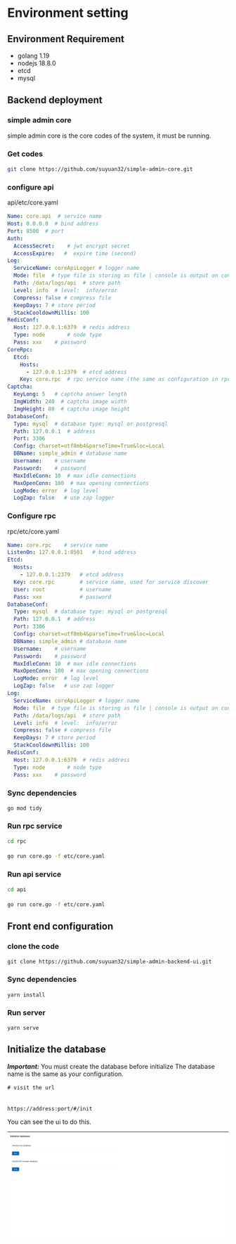 # Environment setting

## Environment Requirement
- golang 1.19
- nodejs 18.8.0
- etcd
- mysql

## Backend deployment

### simple admin core
simple admin core is the core codes of the system, it must be running.

### Get codes
```bash
git clone https://github.com/suyuan32/simple-admin-core.git
```

### configure api

api/etc/core.yaml

```yaml
Name: core.api  # service name
Host: 0.0.0.0  # bind address
Port: 8500  # port 
Auth:
  AccessSecret:    # jwt encrypt secret
  AccessExpire:   #  expire time (second)
Log:
  ServiceName: coreApiLogger # logger name
  Mode: file  # type file is storing as file | console is output on console
  Path: /data/logs/api  # store path
  Level: info  # level:  info/error
  Compress: false # compress file
  KeepDays: 7 # store period
  StackCooldownMillis: 100
RedisConf:
  Host: 127.0.0.1:6379  # redis address
  Type: node       # node type
  Pass: xxx    # password
CoreRpc:
  Etcd:
    Hosts:
      - 127.0.0.1:2379  # etcd address
    Key: core.rpc  # rpc service name (the same as configuration in rpc)
Captcha:
  KeyLong: 5   # captcha answer length
  ImgWidth: 240  # captcha image width
  ImgHeight: 80  # captcha image height
DatabaseConf:
  Type: mysql  # database type: mysql or postgresql
  Path: 127.0.0.1  # address
  Port: 3306  
  Config: charset=utf8mb4&parseTime=True&loc=Local
  DBName: simple_admin # database name
  Username:    # username 
  Password:    # password
  MaxIdleConn: 10  # max idle connections
  MaxOpenConn: 100  # max opening connections
  LogMode: error  # log level
  LogZap: false   # use zap logger
```

### Configure rpc

rpc/etc/core.yaml

```yaml
Name: core.rpc    # service name 
ListenOn: 127.0.0.1:8501   # bind address
Etcd:
  Hosts:
    - 127.0.0.1:2379   # etcd address
  Key: core.rpc        # service name, used for service discover
  User: root           # username 
  Pass: xxx            # password
DatabaseConf:
  Type: mysql  # database type: mysql or postgresql
  Path: 127.0.0.1  # address
  Port: 3306
  Config: charset=utf8mb4&parseTime=True&loc=Local
  DBName: simple_admin # database name
  Username:    # username 
  Password:    # password
  MaxIdleConn: 10  # max idle connections
  MaxOpenConn: 100  # max opening connections
  LogMode: error  # log level
  LogZap: false   # use zap logger
Log:
  ServiceName: coreApiLogger # logger name
  Mode: file  # type file is storing as file | console is output on console
  Path: /data/logs/api  # store path
  Level: info  # level:  info/error
  Compress: false # compress file
  KeepDays: 7 # store period
  StackCooldownMillis: 100
RedisConf:
  Host: 127.0.0.1:6379  # redis address
  Type: node       # node type
  Pass: xxx    # password
```

### Sync dependencies

```shell 
go mod tidy
```


### Run rpc service

```bash
cd rpc

go run core.go -f etc/core.yaml
```


### Run api service

```bash
cd api

go run core.go -f etc/core.yaml
```

## Front end configuration

### clone the code

```shell
git clone https://github.com/suyuan32/simple-admin-backend-ui.git
```

### Sync dependencies

```shell
yarn install
```

### Run server

```shell
yarn serve
```

## Initialize the database

***Important:***  You must create the database before initialize
The database name is the same as your configuration.

```shell
# visit the url 


https://address:port/#/init
```

You can see the ui to do this.

![pic](../../assets/init_en.png)
